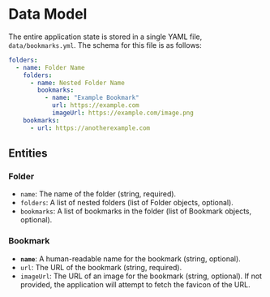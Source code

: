 # Data Model

The entire application state is stored in a single YAML file, `data/bookmarks.yml`. The schema for this file is as follows:

```yaml
folders:
  - name: Folder Name
    folders:
      - name: Nested Folder Name
        bookmarks:
          - name: "Example Bookmark"
            url: https://example.com
            imageUrl: https://example.com/image.png
    bookmarks:
      - url: https://anotherexample.com
```

## Entities

### Folder
-   `name`: The name of the folder (string, required).
-   `folders`: A list of nested folders (list of Folder objects, optional).
-   `bookmarks`: A list of bookmarks in the folder (list of Bookmark objects, optional).

### Bookmark
-   **`name`**: A human-readable name for the bookmark (string, optional).
-   `url`: The URL of the bookmark (string, required).
-   `imageUrl`: The URL of an image for the bookmark (string, optional). If not provided, the application will attempt to fetch the favicon of the URL.
